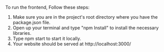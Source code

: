 To run the frontend, Follow these steps:

1. Make sure you are in the project's root directory where you have the package.json file.
2. Open up your terminal and type "npm Install" to install the necessary libraries.
3. Type npm start to start it locally.
4. Your website should be served at http://localhost:3000/